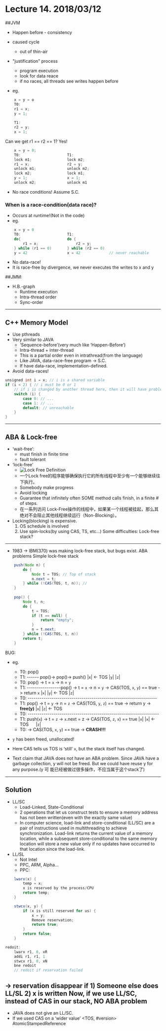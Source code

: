# Lecture 14. 2018/03/12

##JVM
* Happen before - consistency
* caused cycle
    * out of thin-air
* "justification" process
    * program execution
    * look for data reace 
    * if no races, all threads see writes happen before
 
* eg.
```Java
    x = y = o
    T0:
    r1 = x;
    y = 1;
    
    T1:
    r2 = y;
    x = 1;
```
Can we get r1 == r2 == 1? Yes!

```Java
    x = y = 0;
    T0:                     T1:
    lock m1;                lock m2;
    r1 = x;                 r2 = y;
    unlock m1;              unlock m2;
    lock m2;                lock m1;
    y = 1;                  x = 1;
    unlock m2;              unlock m1
```
* No race conditions! Assume S.C.

### When is a race-condition(data race)?
* Occurs at runtime!(Not in the code) 
* eg.
```Java
    x = y = 0 
    T0:                     T1:
    do{                     do {
        r1 = x;                 r2 = y;
    } while (r1 == 0)       } while (r2 == 0)
    y = 42                  x = 42             // never reachable
```
* No data-race! 
* It is race-free by divergence, we never executes the writes to x and y

##JMM:
* H.B.-graph
    * Runtime execution 
    * Intra-thread order 
    * Sync-order 
---
## C++ Memory Model
* Use pthreads 
* Very similar to JAVA
    * ‘Sequence-before’(very much like ‘Happen-Before’) 
    * Intra-thread + inter-thread 
    * This is a partial order even in intrathread(from the language) 
    * Like JAVA, data-race-free program -> S.C.
    * If have data-race, implementation-defined.
* Avoid data-races!
```Java
unsigned int i = x; // i is a shared variable
if (i < 2) { // i must be 0 or 1
    // if i is changed by another thread here, then it will have problem
    switch (i) {
        case 0: // ...
        case 1: // ...
        default: // unreachable
    }
}
```

---
## ABA & Lock-free
* ‘wait-free’:
    * must finish in finite time
    * fault tolerant
* ‘lock-free’
    * ![Lock Free Definition](https://raw.githubusercontent.com/zhuangzhuang131419/McGill/master/COMP409/LookFreeDefine.png)
    * 一个Lock free的程序能够确保执行它的所有线程中至少有一个能够继续往下执行。
    * Somebody make progress 
    * Avoid locking
    * Guarantee that infinitely often SOME method calls finish, in a finite # of steps.
    * 在一系列访问 Lock-Free操作的线程中，如果某一个线程被挂起，那么其绝对不会阻止其他线程继续运行（Non-Blocking）。
* Locking(blocking) is expensive. 
    1) OS schedule is involved
    2) Use spin-locks(by using CAS, TS, etc…)
    Some difficulties: Lock-free stack?
---
* 1983 -> IBM(370) was making lock-free stack, but bugs exist.
ABA problems Simple lock-free stack 
```Java
    push(Node n) {
        do {
            Node t = TOS; // Top of stack
            n.next = t;
        } while (!CAS(TOS, t, n)); // 
    }
    
    pop() {
        Node t, n;
        do {
            t = TOS;
            if (t == null) {
                return "empty";
            }
            n = t.next;
        } while (!CAS(TOS, t, n))
        return t;
    }
```
BUG:
* eg. 
    * T0: pop()
    * T1: ------ pop()-> pop()-> push()
|`x`| <- TOS
|`y`|
|`z`|
    * T0: pop() -> t = `x` -> n = `y`
    * T1: -----------------pop() -> t = `x` -> n = `y` -> CAS(TOS, `x`, `y`) == true -> return `x`
|`x`|
|`y`| <- TOS
|`z`|
    * T0: -----------------------------------------------------------------
    * T1: pop() -> t = `y` -> n = `z` -> CAS(TOS, `y`, `z`) == true -> return y -> **free(y)**
|`x`|
|`z`| <- TOS
    * T0: ------------------------------------------------------------------
    * T1: push(`x`) -> t = `z` -> `x`.next = z -> CAS(TOS, `z`, `x`) == true 
|`x`|  |`x`| <- TOS
&nbsp; &nbsp; &nbsp;|`z`|
    * T0: -> CAS(TOS, `x`, `y`) == true -> **CRASH!!!**
*  `y` has been freed, unallocated!
*  Here CAS tells us TOS is ‘still’ `x`, but the stack itself has changed.

* Text claim that JAVA does not have an ABA problem. Since JAVA have a garbage collection, y will not be freed. But we could have reuse y for any purpose.(y 可
能已经被做过很多操作，不应当属于这个stack了) 

---
## Solution
* LL/SC
    * Load-Linked, State-Conditional 
    * 2 operations that let us construct tests to ensure a memory address has not been written(even with the exactly same value) 
    * In computer science, load-link and store-conditional (LL/SC) are a pair of instructions used in multithreading to achieve synchronization. Load-link returns the current value of a memory location, while a subsequent store-conditional to the same memory location will store a new value only if no updates have occurred to that location since the load-link. 
* LL/SL
    * Not Intel 
    * PPC, ARM, Alpha... 
    * PPC: 
```Java
    lwarx(x) {
        temp = x;
        x is reserved by the process/CPU
        return temp;
    }
```
```Java
    stwcx(x, y) { 
        if (x is still reserved for us) { 
            x = y; 
            Remove reservation; 
            return true; 
        } 
        return false;
    }
```
```Java
redoit:
    lwarx r1, 0, xR
    addi r1, r1, 1
    stwcx r1, 0, xN
    bne redoit
    // redoit if reservation failed
```
-> reservation disappear if
    1) Someone else does LL/SL
    2) x is written Now, if we use LL/SC, instead of CAS in our stack, NO ABA problem 
---
* JAVA does not give an LL/SC. 
* If we used CAS on a ‘wider value’ <TOS, #version> AtomicStampedReference